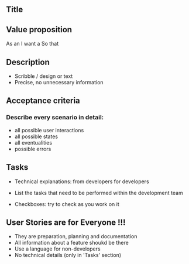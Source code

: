 ## Title

## Value proposition

As an <actor>
I want a <feature>
So that <benefit>

## Description

- Scribble / design or text
- Precise, no unnecessary information

## Acceptance criteria

### Describe every scenario in detail:

- all possible user interactions
- all possible states
- all eventualities
- possible errors

## Tasks

- Technical explanations: from developers for developers

- List the tasks that need to be performed within the
  development team
- Checkboxes: try to check as you work on it

## User Stories are for Everyone !!!

- They are preparation, planning and documentation
- All information about a feature shoukd be there
- Use a language for non-developers
- No technical details (only in 'Tasks' section)
